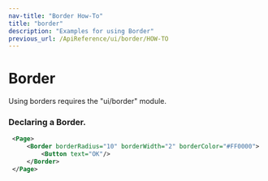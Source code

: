 ```yaml
---
nav-title: "Border How-To"
title: "border"
description: "Examples for using Border"
previous_url: /ApiReference/ui/border/HOW-TO
---
```

# Border
Using borders requires the "ui/border" module.
<snippet id='border-require'/>

### Declaring a Border.
``` XML
 <Page>
     <Border borderRadius="10" borderWidth="2" borderColor="#FF0000">
         <Button text="OK"/>
     </Border>
 </Page>
```
